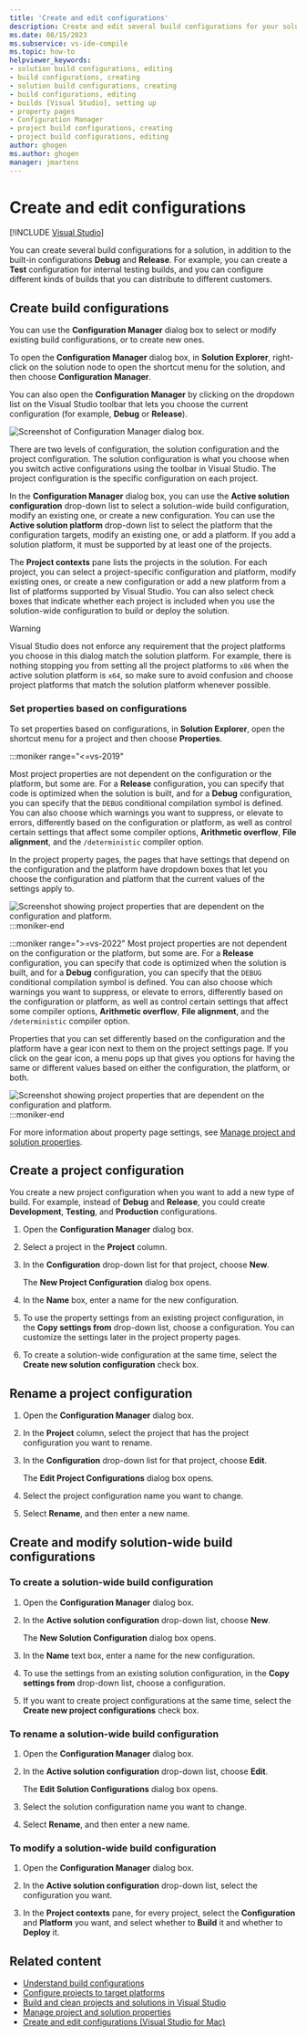 ```yaml
---
title: 'Create and edit configurations'
description: Create and edit several build configurations for your solution in Visual Studio with the Configuration Manager, including Release, Debug, and Test.
ms.date: 08/15/2023
ms.subservice: vs-ide-compile
ms.topic: how-to
helpviewer_keywords:
- solution build configurations, editing
- build configurations, creating
- solution build configurations, creating
- build configurations, editing
- builds [Visual Studio], setting up
- property pages
- Configuration Manager
- project build configurations, creating
- project build configurations, editing
author: ghogen
ms.author: ghogen
manager: jmartens
---
```

# Create and edit configurations

 [!INCLUDE [Visual Studio](~/includes/applies-to-version/vs-windows-only.md)]

You can create several build configurations for a solution, in addition to the built-in configurations **Debug** and **Release**. For example, you can create a **Test** configuration for internal testing builds, and you can configure different kinds of builds that you can distribute to different customers.

## Create build configurations

You can use the **Configuration Manager** dialog box to select or modify existing build configurations, or to create new ones.

To open the **Configuration Manager** dialog box, in **Solution Explorer**, right-click on the solution node to open the shortcut menu for the solution, and then choose **Configuration Manager**.

You can also open the **Configuration Manager** by clicking on the dropdown list on the Visual Studio  toolbar that lets you choose the current configuration (for example, **Debug** or **Release**).

![Screenshot of Configuration Manager dialog box.](./media/configuration-manager.png)

There are two levels of configuration, the solution configuration and the project configuration. The solution configuration is what you choose when you switch active configurations using the toolbar in Visual Studio. The project configuration is the specific configuration on each project.

In the **Configuration Manager** dialog box, you can use the **Active solution configuration** drop-down list to select a solution-wide build configuration, modify an existing one, or create a new configuration. You can use the **Active solution platform** drop-down list to select the platform that the configuration targets, modify an existing one, or add a platform. If you add a solution platform, it must be supported by at least one of the projects.

The **Project contexts** pane lists the projects in the solution. For each project, you can select a project-specific configuration and platform, modify existing ones, or create a new configuration or add a new platform from a list of platforms supported by Visual Studio. You can also select check boxes that indicate whether each project is included when you use the solution-wide configuration to build or deploy the solution.

> [!WARNING]
> Visual Studio does not enforce any requirement that the project platforms you choose in this dialog match the solution platform. For example, there is nothing stopping you from setting all the project platforms to `x86` when the active solution platform is `x64`, so make sure to avoid confusion and choose project platforms that match the solution platform whenever possible.

### Set properties based on configurations

To set properties based on configurations, in **Solution Explorer**, open the shortcut menu for a project and then choose **Properties**.

:::moniker range="<=vs-2019"

Most project properties are not dependent on the configuration or the platform, but some are. For a **Release** configuration, you can specify that code is optimized when the solution is built, and for a **Debug** configuration, you can specify that the `DEBUG` conditional compilation symbol is defined. You can also choose which warnings you want to suppress, or elevate to errors, differently based on the configuration or platform, as well as control certain settings that affect some compiler options, **Arithmetic overflow**, **File alignment**, and the `/deterministic` compiler option.

In the project property pages, the pages that have settings that depend on the configuration and the platform have dropdown boxes that let you choose the configuration and platform that the current values of the settings apply to.

![Screenshot showing project properties that are dependent on the configuration and platform.](./media/vs-2019/project-properties-configuration-and-platform.png)
:::moniker-end

:::moniker range=">=vs-2022"
Most project properties are not dependent on the configuration or the platform, but some are. For a **Release** configuration, you can specify that code is optimized when the solution is built, and for a **Debug** configuration, you can specify that the `DEBUG` conditional compilation symbol is defined. You can also choose which warnings you want to suppress, or elevate to errors, differently based on the configuration or platform, as well as control certain settings that affect some compiler options, **Arithmetic overflow**, **File alignment**, and the `/deterministic` compiler option.

Properties that you can set differently based on the configuration and the platform have a gear icon next to them on the project settings page. If you click on the gear icon, a menu pops up that gives you options for having the same or different values based on either the configuration, the platform, or both.

![Screenshot showing project properties that are dependent on the configuration and platform.](./media/vs-2022/project-properties-build.png)
:::moniker-end

For more information about property page settings, see [Manage project and solution properties](../ide/managing-project-and-solution-properties.md).

## Create a project configuration

You create a new project configuration when you want to add a new type of build. For example, instead of **Debug** and **Release**, you could create **Development**, **Testing**, and **Production** configurations.

1. Open the **Configuration Manager** dialog box.

2. Select a project in the **Project** column.

3. In the **Configuration** drop-down list for that project, choose **New**.

     The **New Project Configuration** dialog box opens.

4. In the **Name** box, enter a name for the new configuration.

5. To use the property settings from an existing project configuration,  in the **Copy settings from** drop-down list, choose a configuration. You can customize the settings later in the project property pages.

6. To create a solution-wide configuration at the same time, select the **Create new solution configuration** check box. 

## Rename a project configuration

1. Open the **Configuration Manager** dialog box.

2. In the **Project** column, select the project that has the project configuration you want to rename.

3. In the **Configuration** drop-down list for that project, choose **Edit**.

     The **Edit Project Configurations** dialog box opens.

4. Select the project configuration name you want to change.

5. Select **Rename**, and then enter a new name.

## Create and modify solution-wide build configurations

### To create a solution-wide build configuration

1. Open the **Configuration Manager** dialog box.

2. In the **Active solution configuration** drop-down list, choose **New**.

     The **New Solution Configuration** dialog box opens.

3. In the **Name** text box, enter a name for the new configuration.

4. To use the settings from an existing solution configuration, in the **Copy settings from** drop-down list, choose a configuration.

5. If you want to create project configurations at the same time, select the **Create new project configurations** check box.

### To rename a solution-wide build configuration

1. Open the **Configuration Manager** dialog box.

2. In the **Active solution configuration** drop-down list, choose **Edit**.

     The **Edit Solution Configurations** dialog box opens.

3. Select the solution configuration name you want to change.

4. Select **Rename**, and then enter a new name.

### To modify a solution-wide build configuration

1. Open the **Configuration Manager** dialog box.

2. In the **Active solution configuration** drop-down list, select the configuration you want.

3. In the **Project contexts** pane, for every project, select the **Configuration** and **Platform** you want, and select whether to **Build** it and whether to **Deploy** it.

## Related content

- [Understand build configurations](../ide/understanding-build-configurations.md)
- [Configure projects to target platforms](how-to-configure-projects-to-target-platforms.md)
- [Build and clean projects and solutions in Visual Studio](../ide/building-and-cleaning-projects-and-solutions-in-visual-studio.md)
- [Manage project and solution properties](managing-project-and-solution-properties.md)
- [Create and edit configurations (Visual Studio for Mac)](/visualstudio/mac/create-and-edit-configurations)
